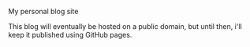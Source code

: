 My personal blog site

This blog will eventually be hosted on a public domain, but until then, i'll keep it published using GitHub pages.

